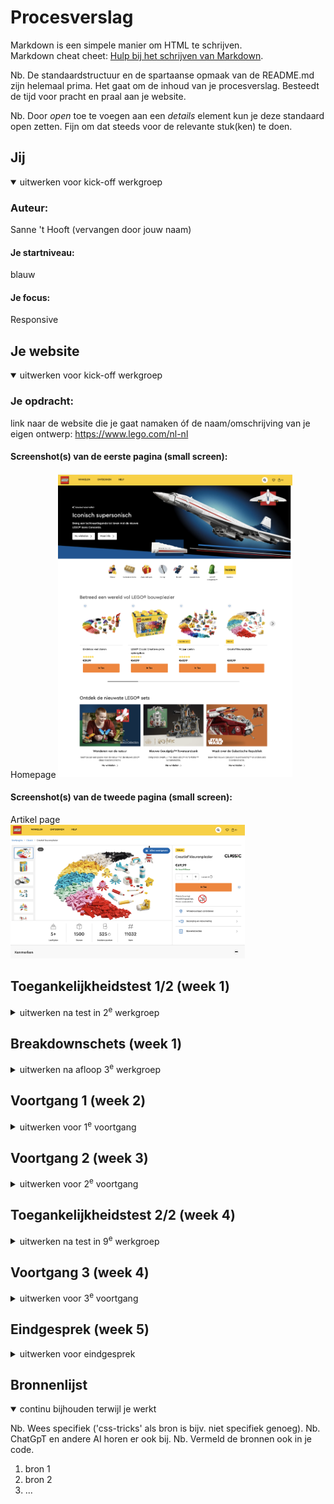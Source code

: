# Procesverslag
Markdown is een simpele manier om HTML te schrijven.  
Markdown cheat cheet: [Hulp bij het schrijven van Markdown](https://github.com/adam-p/markdown-here/wiki/Markdown-Cheatsheet).

Nb. De standaardstructuur en de spartaanse opmaak van de README.md zijn helemaal prima. Het gaat om de inhoud van je procesverslag. Besteedt de tijd voor pracht en praal aan je website.

Nb. Door *open* toe te voegen aan een *details* element kun je deze standaard open zetten. Fijn om dat steeds voor de relevante stuk(ken) te doen.





## Jij

<details open>
  <summary>uitwerken voor kick-off werkgroep</summary>

  ### Auteur:
  Sanne 't Hooft (vervangen door jouw naam)

  #### Je startniveau:
  blauw 

  #### Je focus:
  Responsive 
  
</details>





## Je website

<details open>
  <summary>uitwerken voor kick-off werkgroep</summary>

  ### Je opdracht:
  link naar de website die je gaat namaken óf de naam/omschrijving van je eigen ontwerp:
  https://www.lego.com/nl-nl

  #### Screenshot(s) van de eerste pagina (small screen): 
  Homepage 
  <img src="readme-images/Homepagina .png" width="375px" alt="omschrijving van de pagina">

  #### Screenshot(s) van de tweede pagina (small screen):
  Artikel page   
  <img src="readme-images/Product pagina.png" width="375px" alt="omschrijving van de pagina">
 
</details>



## Toegankelijkheidstest 1/2 (week 1)

<details>
  <summary>uitwerken na test in 2<sup>e</sup> werkgroep</summary>

  ### Bevindingen
  Lijst met je bevindingen die in de test naar voren kwamen:
- Met de reader en highlight koppen, leest hij netjes de koppen voor.
- Er zijn heel veel knoppen te vinden. Ook afbeeldingen zijn linken, maar doordat er zoveel "linkjes" zijn is het onduidelijk waar het nu precies voor is.
- De reader geeft aan als er meerdere linken naast elkaar staan.
- Geen H1
</details>



## Breakdownschets (week 1)

<details>
  <summary>uitwerken na afloop 3<sup>e</sup> werkgroep</summary>

  ### de hele pagina: 
  <img src="readme-images/breakdown schets.png" width="375px" alt="breakdown van de hele pagina">

  ### dynamisch deel (bijv menu): 
  <img src="readme-images/dummy-plaatje.jpg" width="375px" alt="breakdown van een dynamisch deel">


</details>





## Voortgang 1 (week 2)

<details>
  <summary>uitwerken voor 1<sup>e</sup> voortgang</summary>

  ### Stand van zaken
  hier dit ging goed & dit was lastig (neem ook screenshots op van delen van je website en code)
  Ik wist nog niet helemaal hoe ik aan de gang moest gaan met CSS, maar HTML ging wel goed. 

  ### Agenda voor meeting
Student 1 Chimene 
- Hoe kan ik op de juiste manier afbeeldingen/iconen/knoppen juist downloaden?
- Hoe kan ik de lettertype van mijn website in mijn code krijgen?
- Maakt het uit of je png gebruikt of moet het perse svg zijn?
- Doe ik het juist door classes te gebruiken om meerdere elementen te stijlen?


Student 2 Leanne 
- Hoe maak je een afbeelding van het logo ook hidden H1 in html>?
- Moet er voor de ul een nav?
- Bij H2 "populair" waar doe je de img tag?
- Hoe schrijf ik een bepaald stukje html van de footer?


Student 3 Martin 
- Maakt het uit wat voor soort bestand de afbeelding is? (zelfde als Chimene)
- Hoe houd ik een icoontje op dezelfde plek in het scherm?
- Hoe zorg ik dat iets verdwijnt als ik scroll?
- Welke waardes zijn het handigst om te gebruiken als je alles responsive wilt hebben?


Student 4 Kim 
- Hoe maak je een pauze knop voor een carrousel?
- Hoe maak ik de gekleurde ronde onderkanten bij de sections?
- Hoe loop je een animatie?
- Waarvoor mocht je nou precies wel een class voor gebruiken?           

  ### Verslag van meeting
  hier na afloop snel de uitkomsten van de meeting vastleggen

Veel besproken over HTML code en hoe het netjes kan, maar ook hoe bepaalde elementen werken.
Geen classes gebruikemn, maar :nth-of-type of :first-of-type 

</details>





## Voortgang 2 (week 3)

<details>
  <summary>uitwerken voor 2<sup>e</sup> voortgang</summary>

  ### Stand van zaken
  hier dit ging goed & dit was lastig (neem ook screenshots op van delen van je website en code)
  - Ik snap nu eindelijk hoe CSS werkt en kan hier zelf ook goed aan de slag mee.
  - Vragen zijn er nog steeds, maar deze stel ik dan en kan dan verder.
  - Java script vind ik nog ingewikkeld. 

  ### Agenda voor meeting
  samen met je groepje opstellen

  
Student 1 Chimene 
- hoe krijg ik twee a’tjes naast elkaar als button
- bij een section werkt flex niet
- hoe moet ik column toepassen op een bepaalde section
- menu knop snap ik niet hoe die werkt


Student 2 Leanne 
- Hoe Connect ik mijn tweede css bestand aan de juiste HTML
- Mijn nav werkt niet `
- Hoe doe ik ook alweer de juiste lettertype importeren 
- Hoe verwijder je iets op GitHub

De website van Leanne is zichtbaar in GitHub en de afbeeldingen zijn te zien.

Student 3 Martin 
- Hoe krijg ik dit icoon helemaal links
- Hoe maak ik dit carousel
- Hoe is dit handig om te maken met grid.
- Moeten alle buttons naar iets leiden?

Student 4 Kim 
- Lettertype toepassen werkt niet bij de  H2 (?)
- background-size: cover; geeft error aan?
- Hoe fix ik de nav button

 

  ### Verslag van meeting
  - nogmaals gekeken naar flex en snap het nu.
  - samen hamburger menu gedaan. 

</details>





## Toegankelijkheidstest 2/2 (week 4)

<details>
  <summary>uitwerken na test in 9<sup>e</sup> werkgroep</summary>

  ### Bevindingen
  Lijst met je bevindingen die in de test naar voren kwamen (geef ook aan wat er verbeterd is):

</details>





## Voortgang 3 (week 4)

<details>
  <summary>uitwerken voor 3<sup>e</sup> voortgang</summary>

  ### Stand van zaken
  hier dit ging goed & dit was lastig (neem ook screenshots op van delen van je website en code)
  - hamburger menu werkt! Heel blij mee. Nu wel nog stylen.
  - Grootste gedeelte eerste pagina is klaar. Nog wat kleine dingen doen.
  - Beginnen met tweede pagina.
  - Oefenen met @media 


  ### Agenda voor meeting
  samen met je groepje opstellen

Student 1 Chimene 
- meer uitleg over @media Queries.
- wil een border om mijn element, maar ik krijg het niet voor elkaar.
- Jusitify conent lijkt niet te werken
- Hoe krijg ik een afbeelding links en tekst rechts met flex? 


Student 2 Leanne 
- Het juiste lettertype werkt niet
- Hoe doe je de zoekbalk in de header een rij naar onder
- Hoe zet ik de H2 en A (Tickets) op de goede positie
- Hoe verander ik volgorde van afbeelding + plaatje? Met flex? Bij “Uitgelicht”
- Het paarse lijntje onder “Recent bekeken” en “Populair” hoe kan ik dat het beste doen?
- Hoe kan ik het beste het zwarte randje in de header maken? Met <p>?

Student 3 Martin 
?

Student 4 Kim 
?


  ### Verslag van meeting
  - Samen met Sanne besproken waar ik niet uitkom.
  - De eerste section @Media uitgelegd gekregen.
  - flex nog verder uitgewerkt. 

</details>





## Eindgesprek (week 5)

<details>
  <summary>uitwerken voor eindgesprek</summary>

  ### Je uitkomst - karakteristiek screenshots:
  <img src="readme-images/dummy-plaatje.jpg" width="375px" alt="uitomst opdracht 1">


  ### Dit ging goed/Heb ik geleerd: 
  Korte omschrijving met plaatjes

  <img src="readme-images/dummy-plaatje.jpg" width="375px" alt="top">


  ### Dit was lastig/Is niet gelukt:
  Korte omschrijving met plaatjes

  <img src="readme-images/dummy-plaatje.jpg" width="375px" alt="bummer">
</details>





## Bronnenlijst

<details open>
  <summary>continu bijhouden terwijl je werkt</summary>

  Nb. Wees specifiek ('css-tricks' als bron is bijv. niet specifiek genoeg). 
  Nb. ChatGpT en andere AI horen er ook bij.
  Nb. Vermeld de bronnen ook in je code.

  1. bron 1
  2. bron 2
  3. ...

</details>
